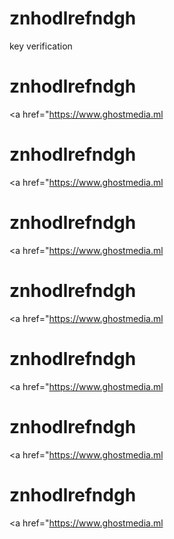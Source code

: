 # znhodlrefndgh
key verification





# znhodlrefndgh
<a href="https://www.ghostmedia.ml
# znhodlrefndgh
<a href="https://www.ghostmedia.ml
# znhodlrefndgh
<a href="https://www.ghostmedia.ml
# znhodlrefndgh
<a href="https://www.ghostmedia.ml
# znhodlrefndgh
<a href="https://www.ghostmedia.ml
# znhodlrefndgh
<a href="https://www.ghostmedia.ml
# znhodlrefndgh
<a href="https://www.ghostmedia.ml
